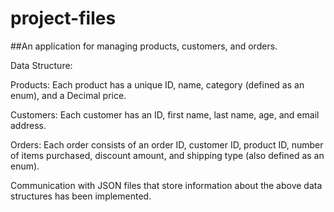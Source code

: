 # project-files
##An application for managing products, customers, and orders.

Data Structure:

Products: Each product has a unique ID, name, category
(defined as an enum), and a Decimal price.

Customers: Each customer has an ID, first name, last name, age, and email address.

Orders: Each order consists of an order ID, customer ID, product ID,
number of items purchased, discount amount, and shipping type (also defined
as an enum).

Communication with JSON files that store information about the above data structures has been implemented.

